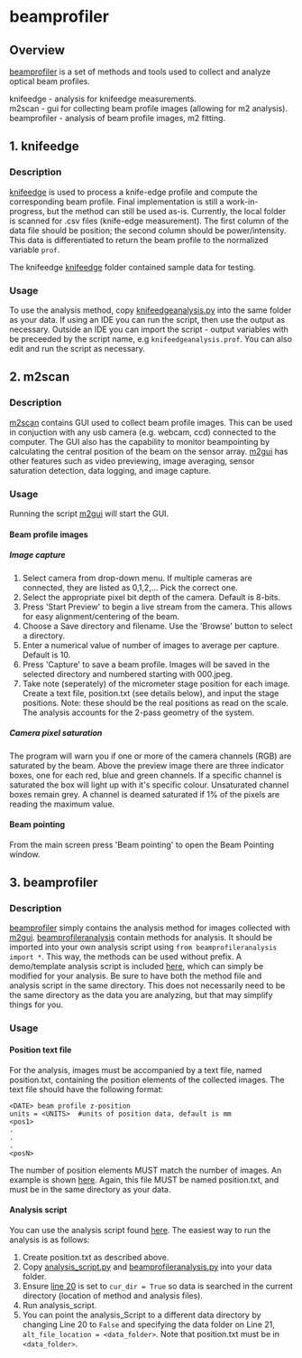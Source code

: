 # beamprofiler
## Overview
[beamprofiler](beamprofiler) is a set of methods and tools used to collect and analyze optical beam profiles.

   knifeedge - analysis for knifeedge measurements.  
   m2scan - gui for collecting beam profile images (allowing for m2 analysis).  
   beamprofiler - analysis of beam profile images, m2 fitting.  


## 1. knifeedge
### Description
[knifeedge](knifeedge/knifeedgeanalysis.py) is used to process a knife-edge profile and compute the corresponding beam profile. Final implementation is still a work-in-progress, but the method can still be used as-is. Currently, the local folder is scanned for .csv files (knife-edge measurement). The first column of the data file should be position; the second column should be power/intensity. This data is differentiated to return the beam profile to the normalized variable `prof`.

The knifeedge [knifeedge](knifeedge) folder contained sample data for testing.

### Usage
To use the analysis method, copy [knifeedgeanalysis.py](knifeedge/knifeedgeanalysis.py) into the same folder as your data. If using an IDE you can run the script, then use the output as necessary. Outside an IDE you can import the script - output variables with be preceeded by the script name, e.g `knifeedgeanalysis.prof`. You can also edit and run the script as necessary.


## 2. m2scan
### Description
[m2scan](m2scan) contains GUI used to collect beam profile images. This can be used in conjuction with any usb camera (e.g. webcam, ccd) connected to the computer. The GUI also has the capability to monitor beampointing by calculating the central position of the beam on the sensor array. [m2gui](m2scan/m2gui.py) has other features such as video previewing, image averaging, sensor saturation detection, data logging, and image capture.

### Usage
Running the script [m2gui](m2scan/m2gui.py) will start the GUI.
#### Beam profile images
##### Image capture
1. Select camera from drop-down menu. If multiple cameras are connected, they are listed as 0,1,2,... Pick the correct one.
2. Select the appropriate pixel bit depth of the camera. Default is 8-bits.
2. Press 'Start Preview' to begin a live stream from the camera. This allows for easy alignment/centering of the beam.
3. Choose a Save directory and filename. Use the 'Browse' button to select a directory.
4. Enter a numerical value of number of images to average per capture. Default is 10.
4. Press 'Capture' to save a beam profile. Images will be saved in the selected directory and numbered starting with 000.jpeg.
5. Take note (seperately) of the micrometer stage position for each image. Create a text file, position.txt (see details below), and input the stage positions. Note: these should be the real positions as read on the scale. The analysis accounts for the 2-pass geometry of the system.

##### Camera pixel saturation
The program will warn you if one or more of the camera channels (RGB) are saturated by the beam. Above the preview image there are three indicator boxes, one for each red, blue and green channels. If a specific channel is saturated the box will light up with it's specific colour. Unsaturated channel boxes remain grey. A channel is deamed saturated if 1% of the pixels are reading the maximum value.

#### Beam pointing
From the main screen press 'Beam pointing' to open the Beam Pointing window.


## 3. beamprofiler
### Description
[beamprofiler](beamprofiler) simply contains the analysis method for images collected with [m2gui](m2scan/m2gui.py). [beamprofileranalysis](beamprofiler/beamprofileranalysis.py) contain methods for analysis. It should be imported into your own analysis script using `from beamprofileranalysis import *`. This way, the methods can be used without prefix. A demo/template analysis script is included [here](beamprofiler/analysis_script.py), which can simply be modified for your analysis. Be sure to have both the method file and analysis script in the same directory. This does not necessarily need to be the same directory as the data you are analyzing, but that may simplify things for you.
### Usage
#### Position text file
For the analysis, images must be accompanied by a text file, named position.txt, containing the position elements of the collected images. The text file should have the following format:
```
<DATE> beam profile z-position
units = <UNITS>  #units of position data, default is mm
<pos1>
.
.
.
<posN>
```
The number of position elements MUST match the number of images. An example is shown [here](beamprofiler/asymmetric_scan/position.txt). Again, this file MUST be named position.txt, and must be in the same directory as your data.
#### Analysis script
You can use the analysis script found [here](beamprofiler/analysis_script.py). The easiest way to run the analysis is as follows:
1. Create position.txt as described above.
2. Copy [analysis_script.py](beamprofiler/analysis_script.py) and [beamprofileranalysis.py](beamprofiler/beamprofileranalysis.py) into your data folder.
3. Ensure [line 20](beamprofiler/analysis_script.py#L20) is set to `cur_dir = True` so data is searched in the current directory (location of method and analysis files).
4. Run analysis_script.
5. You can point the analysis_Script to a different data directory by changing Line 20 to `False` and specifying the data folder on Line 21, `alt_file_location = <data_folder>`. Note that position.txt must be in `<data_folder>`.
